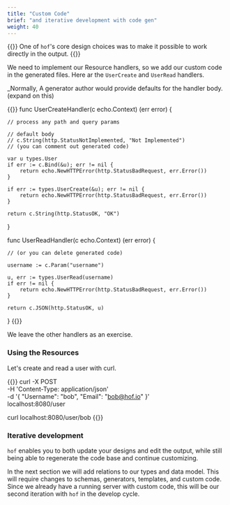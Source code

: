 ```yaml
---
title: "Custom Code"
brief: "and iterative development with code gen"
weight: 40
---
```


{{<lead>}}
One of `hof`'s core design choices was to
make it possible to work directly in the output.
{{</lead>}}


We need to implement our Resource handlers,
so we add our custom code in the generated files.
Here ar the `UserCreate` and `UserRead` handlers.

_Normally, A generator author would provide
defaults for the handler body. (expand on this)


{{<codeInner title="in output/resources/User.go" lang="go">}}
func UserCreateHandler(c echo.Context) (err error) {

	// process any path and query params

	// default body
	// c.String(http.StatusNotImplemented, "Not Implemented")
	// (you can comment out generated code)

	var u types.User
	if err := c.Bind(&u); err != nil {
		return echo.NewHTTPError(http.StatusBadRequest, err.Error())
	}

	if err := types.UserCreate(&u); err != nil {
		return echo.NewHTTPError(http.StatusBadRequest, err.Error())
	}

	return c.String(http.StatusOK, "OK")
}

func UserReadHandler(c echo.Context) (err error) {

	// (or you can delete generated code)
	
	username := c.Param("username")

	u, err := types.UserRead(username)
	if err != nil {
		return echo.NewHTTPError(http.StatusBadRequest, err.Error())
	}

	return c.JSON(http.StatusOK, u)
}
{{</codeInner>}}

We leave the other handlers as an exercise.


### Using the Resources

Let's create and read a user with curl.

{{<codeInner lang="sh">}}
curl -X POST \
  -H 'Content-Type: application/json' \
  -d '{ "Username": "bob", "Email": "bob@hof.io" }' \
  localhost:8080/user

curl localhost:8080/user/bob
{{</codeInner>}}


### Iterative development

`hof` enables you to both update your designs and edit the output,
while still being able to regenerate the code base and continue customizing.

In the next section we will add relations to our types and data model.
This will require changes to schemas, generators, templates, and custom code.
Since we already have a running server with custom code,
this will be our second iteration with `hof` in the develop cycle.

